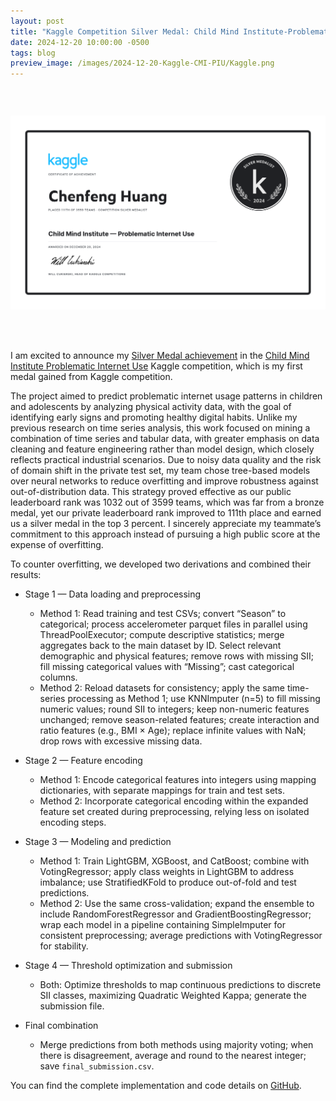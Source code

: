 ```yaml
---
layout: post
title: "Kaggle Competition Silver Medal: Child Mind Institute-Problematic Internet Use"
date: 2024-12-20 10:00:00 -0500
tags: blog
preview_image: /images/2024-12-20-Kaggle-CMI-PIU/Kaggle.png
---
```

<!--more-->
<style>
.image-container {
  display: flex;
  justify-content: center;
  margin-bottom: 20px;
}

.image-wrapper {
  width: 100%;
  max-width: 800px;
  height: 400px;
}

.image-wrapper img {
  width: 100%;
  height: 100%;
  object-fit: contain;
}
</style>

<div class="image-container">
  <div class="image-wrapper">
    <img src="/images/2024-12-20-Kaggle-CMI-PIU/Kaggle.png" alt="kaggle">
  </div>
</div>

I am excited to announce my [Silver Medal achievement](https://www.kaggle.com/certification/competitions/alrickh/child-mind-institute-problematic-internet-use) in the [Child Mind Institute Problematic Internet Use](https://www.kaggle.com/competitions/child-mind-institute-problematic-internet-use) Kaggle competition, which is my first medal gained from Kaggle competition.

The project aimed to predict problematic internet usage patterns in children and adolescents by analyzing physical activity data, with the goal of identifying early signs and promoting healthy digital habits. Unlike my previous research on time series analysis, this work focused on mining a combination of time series and tabular data, with greater emphasis on data cleaning and feature engineering rather than model design, which closely reflects practical industrial scenarios. Due to noisy data quality and the risk of domain shift in the private test set, my team chose tree-based models over neural networks to reduce overfitting and improve robustness against out-of-distribution data. This strategy proved effective as our public leaderboard rank was 1032 out of 3599 teams, which was far from a bronze medal, yet our private leaderboard rank improved to 111th place and earned us a silver medal in the top 3 percent. I sincerely appreciate my teammate’s commitment to this approach instead of pursuing a high public score at the expense of overfitting.

To counter overfitting, we developed two derivations and combined their results:

- Stage 1 — Data loading and preprocessing
  - Method 1: Read training and test CSVs; convert “Season” to categorical; process accelerometer parquet files in parallel using ThreadPoolExecutor; compute descriptive statistics; merge aggregates back to the main dataset by ID. Select relevant demographic and physical features; remove rows with missing SII; fill missing categorical values with “Missing”; cast categorical columns.
  - Method 2: Reload datasets for consistency; apply the same time-series processing as Method 1; use KNNImputer (n=5) to fill missing numeric values; round SII to integers; keep non-numeric features unchanged; remove season-related features; create interaction and ratio features (e.g., BMI × Age); replace infinite values with NaN; drop rows with excessive missing data.

- Stage 2 — Feature encoding
  - Method 1: Encode categorical features into integers using mapping dictionaries, with separate mappings for train and test sets.
  - Method 2: Incorporate categorical encoding within the expanded feature set created during preprocessing, relying less on isolated encoding steps.

- Stage 3 — Modeling and prediction
  - Method 1: Train LightGBM, XGBoost, and CatBoost; combine with VotingRegressor; apply class weights in LightGBM to address imbalance; use StratifiedKFold to produce out-of-fold and test predictions.
  - Method 2: Use the same cross-validation; expand the ensemble to include RandomForestRegressor and GradientBoostingRegressor; wrap each model in a pipeline containing SimpleImputer for consistent preprocessing; average predictions with VotingRegressor for stability.

- Stage 4 — Threshold optimization and submission
  - Both: Optimize thresholds to map continuous predictions to discrete SII classes, maximizing Quadratic Weighted Kappa; generate the submission file.

- Final combination
  - Merge predictions from both methods using majority voting; when there is disagreement, average and round to the nearest integer; save `final_submission.csv`.

You can find the complete implementation and code details on [GitHub](https://github.com/chenfeng-huang/Kaggle_Silver_Medal_Solutioun_CMI-PIU).